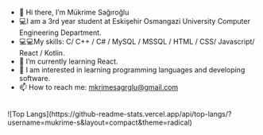 - 👋 Hi there, I’m Mükrime Sağıroğlu
- 💻I am a 3rd year student at Eskişehir Osmangazi University Computer Engineering Department.
- 💻💻My skills: C/ C++ / C# / MySQL / MSSQL / HTML / CSS/ Javascript/ React / Kotlin.
-  🌱 I’m currently learning React.
- 👀 I am interested in learning programming languages and developing software.
- 📫 How to reach me: mkrimesagrglu@gmail.com
<br>
![Top Langs](https://github-readme-stats.vercel.app/api/top-langs/?username=mukrime-s&layout=compact&theme=radical)
<!---
mukrime-s/mukrime-s is a ✨ special ✨ repository because its `README.md` (this file) appears on your GitHub profile.
You can click the Preview link to take a look at your changes.
--->
